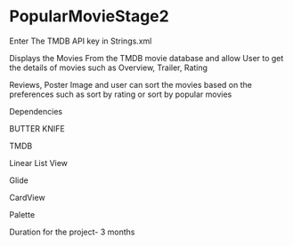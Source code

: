 # PopularMovieStage2

Enter The TMDB API key in Strings.xml 


Displays the Movies From the TMDB movie database and allow User to get the details of movies such as Overview, Trailer, Rating 

Reviews, Poster Image and user can sort the movies based on the preferences such as sort by rating or sort by popular movies


Dependencies


BUTTER KNIFE


TMDB


Linear List View


Glide


CardView


Palette



Duration for the project- 3 months
